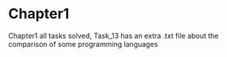 # Chapter1
Chapter1 all tasks solved,
Task_13 has an extra .txt file about the comparison of some programming languages
